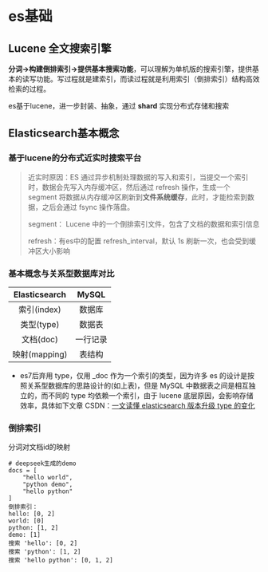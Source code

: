 # es基础
## Lucene 全文搜索引擎
**分词->构建倒排索引->提供基本搜索功能**，可以理解为单机版的搜索引擎，提供基本的读写功能。写过程就是建索引，而读过程就是利用索引（倒排索引）结构高效检索的过程。

es基于lucene，进一步封装、抽象，通过 **shard** 实现分布式存储和搜索

## Elasticsearch基本概念
### 基于lucene的分布式近实时搜索平台
> 近实时原因：ES 通过异步机制处理数据的写入和索引，当提交一个索引时，数据会先写入内存缓冲区，然后通过 refresh 操作，生成一个 segment 将数据从内存缓冲区刷新到**文件系统缓存**，此时，才能检索到数据，之后会通过 fsync 操作落盘。
> 
> segment： Lucene 中的一个倒排索引文件，包含了文档的数据和索引信息
> 
> refresh：有es中的配置 refresh_interval，默认 1s 刷新一次，也会受到缓冲区大小影响

### 基本概念与关系型数据库对比
| Elasticsearch | MySQL |
| :--: | :--: |
| 索引(index) | 数据库 |
| 类型(type) | 数据表 |
| 文档(doc) | 一行记录 |
| 映射(mapping) | 表结构 |

- es7后弃用 type，仅用 _doc 作为一个索引的类型，因为许多 es 的设计是按照关系型数据库的思路设计的(如上表)，但是 MySQL 中数据表之间是相互独立的，而不同的 type 均依赖一个索引，由于 lucene 底层原因，会影响存储效率，具体如下文章
  CSDN：[一文读懂 elasticsearch 版本升级 type 的变化](https://blog.csdn.net/microGP/article/details/112793859)


### 倒排索引
分词对文档id的映射

    # deepseek生成的demo
    docs = [
        "hello world", 
        "python demo",
        "hello python"
    ]
    倒排索引：
    hello: [0, 2]
    world: [0]
    python: [1, 2]
    demo: [1]
    搜索 'hello': [0, 2]
    搜索 'python': [1, 2]
    搜索 'hello python': [0, 1, 2]




